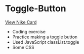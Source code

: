 # Toggle-Button

[View Nike Card](https://brixsta.github.io/Toggle-Button/)

- Coding exercise
- Practice making a toggle button
- Used JavaScript classList.toggle
- Some CSS
